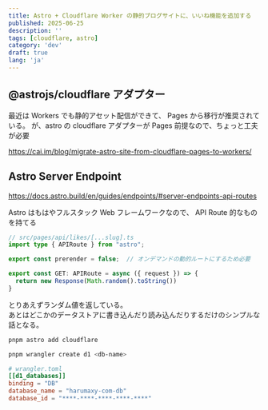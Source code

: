 ```yaml
---
title: Astro + Cloudflare Worker の静的ブログサイトに、いいね機能を追加する
published: 2025-06-25
description: ''
tags: [cloudflare, astro]
category: 'dev'
draft: true 
lang: 'ja'
---
```


## @astrojs/cloudflare アダプター

最近は Workers でも静的アセット配信ができて、 Pages から移行が推奨されている。
が、astro の cloudflare アダプターが Pages 前提なので、ちょっと工夫が必要

https://cai.im/blog/migrate-astro-site-from-cloudflare-pages-to-workers/


## Astro Server Endpoint

https://docs.astro.build/en/guides/endpoints/#server-endpoints-api-routes

Astro はもはやフルスタック Web フレームワークなので、 API Route 的なものを持てる

```ts
// src/pages/api/likes/[...slug].ts
import type { APIRoute } from "astro";

export const prerender = false;  // オンデマンドの動的ルートにするため必要

export const GET: APIRoute = async ({ request }) => {
  return new Response(Math.random().toString())
}
```

とりあえずランダム値を返している。  
あとはどこかのデータストアに書き込んだり読み込んだりするだけのシンプルな話となる。


```sh
pnpm astro add cloudflare
```

```sh
pnpm wrangler create d1 <db-name>
```

```toml
# wrangler.toml
[[d1_databases]]
binding = "DB"
database_name = "harumaxy-com-db"
database_id = "****-****-****-****-****"
```